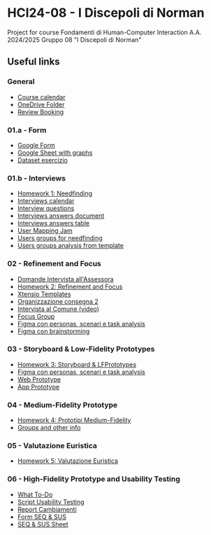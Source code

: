 # HCI24-08 - I Discepoli di Norman
Project for course Fondamenti di Human-Computer Interaction A.A. 2024/2025 Gruppo 08 "I Discepoli di Norman"

<h2>Useful links</h2>

<h3>General</h3>

* [Course calendar](https://docs.google.com/spreadsheets/d/1M_SUrRKm9PU0jqc5yymdn7SbBcqqhFENlhLJNk0iOeU/edit?usp=sharing)
* [OneDrive Folder](https://polimi365-my.sharepoint.com/shared?id=%2Fpersonal%2F10771954%5Fpolimi%5Fit%2FDocuments%2FHuman%2DComputer%20Interaction&listurl=%2Fpersonal%2F10771954%5Fpolimi%5Fit%2FDocuments)
* [Review Booking](https://docs.google.com/spreadsheets/d/1bUEev_bgPnlF7k2So-3WVfrXRvhsT6oa6bVnm_aCfDU/edit?gid=1231170709#gid=1231170709)

<h3>01.a - Form</h3>

* [Google Form](https://forms.gle/WVAMH16uJGw6F2Jj7)
* [Google Sheet with graphs](https://docs.google.com/spreadsheets/d/130QcHR4Oc3DtEAcvxQkfM98sfTjPhIKeRjfk3MHMUbE/edit?usp=sharing)
* [Dataset esercizio](https://docs.google.com/document/d/1jVIqQmBYIufGpliFe61FsjmdcHN5wi-p/edit?usp=sharing&ouid=109686903977756059308&rtpof=true&sd=true)

<h3>01.b - Interviews</h3>

* [Homework 1: Needfinding](https://docs.google.com/document/d/1L-OfIaDl7AQUmAnwSZj2Lh3Zmyfaduoh/edit?usp=sharing&ouid=101192016347473430286&rtpof=true&sd=true)
* [Interviews calendar](https://docs.google.com/spreadsheets/d/1uRdan2ZB-wEE2JUlIbiXemXsnmw2iOsiYlFtNuVcxWU/edit?gid=0#gid=0)
* [Interview questions](https://docs.google.com/document/d/1EGdVpHBL9-leMw78sWCqmyDzhsqaRYL1d93MWT_XPsI/edit?usp=sharing)
* [Interviews answers document](https://docs.google.com/document/d/14xaC1ZSRl0_zvAmj2-6FrEs9C-cDkynfBbA3XHe0Gvg/edit?usp=sharing)
* [Interviews answers table](https://docs.google.com/spreadsheets/d/1Ue5aNF-DA4_kQ2AHTtH5NNPFstoeDtyOOgbJyq0GAXM/edit?usp=sharing)
* [User Mapping Jam](https://www.figma.com/board/4u6Fge1BaQCsR3qxkpB2ME/Untitled?node-id=0-1&t=pUE8hrMNSDidOxyR-1)
* [Users groups for needfinding](https://docs.google.com/document/d/1Uf3O8jUfAHhm_t7L0dthuxd_JUW5lDpoPZfVXP74L3g/edit?usp=sharing)
* [Users groups analysis from template](https://docs.google.com/spreadsheets/d/1eWkC7ybfG9k-qC0n_p61JBYKLa3ZsWYU/edit?usp=sharing&ouid=109686903977756059308&rtpof=true&sd=true)
  
<h3>02 - Refinement and Focus</h3>

* [Domande Intervista all'Assessora](https://docs.google.com/document/d/1_b15x0SDMrwC3VGBVp8_2rWWFXcW0KhWew6Zq-JcRA4/edit?usp=sharing)
* [Homework 2: Refinement and Focus](https://docs.google.com/document/d/1yfjb8aiYY0oBR9UuriafQSIdraElrhlT/edit?usp=sharing&ouid=101192016347473430286&rtpof=true&sd=true)
* [Xtensio Templates](https://xtensio.com/templates/)
* [Organizzazione consegna 2](https://docs.google.com/document/d/15lyGKtNk7S3L6MDMJwC6XR_9sYVoIBP5g4uGdnUp9Q4/edit?usp=sharing)
* [Intervista al Comune (video)](https://drive.google.com/file/d/1ZvwckrhoEQwdwPSkBj1avbF7inmmBXmm/view?usp=sharing)
* [Focus Group](https://docs.google.com/document/d/1a_HD3ll-RnF0B8_6xBZ6EDT7N7jplCvrcHBb2r-xyCU/edit?tab=t.0#heading=h.mpppt3kfnvx)
* [Figma con personas, scenari e task analysis](https://www.figma.com/design/qKmcI3s3g8ke1sle3tozmU/Personas-e-scenari?node-id=0-1&t=DM8kZ3xflFBsn11R-1)
* [Figma con brainstorming](https://www.figma.com/board/fdDNjSkG5vJwfZuHgdZE3B/Brainstorming-Bisogni-Soluzioni-e-Nome?node-id=0-1&t=aDMFWfRXnQYS14IT-1)

<h3>03 - Storyboard & Low-Fidelity Prototypes </h3>

* [Homework 3: Storyboard & LFPrototypes](https://docs.google.com/document/d/1Ti7Me344w-s-syKwv9NNagVoDLAa9HpS/edit)
* [Figma con personas, scenari e task analysis](https://www.figma.com/design/qKmcI3s3g8ke1sle3tozmU/Personas-e-scenari?node-id=0-1&t=DM8kZ3xflFBsn11R-1)
* [Web Prototype](https://www.figma.com/design/OghGLXV4DjVX6F6Sr3nEMR/Prototipi-MF?node-id=0-1&node-type=canvas&t=3j31SPdpkzeqi6Ix-0)
* [App Prototype](https://www.figma.com/proto/OghGLXV4DjVX6F6Sr3nEMR?node-id=2-2&t=3zS1HiLcoD7Z6jDK-6)

<h3>04 - Medium-Fidelity Prototype </h3>

* [Homework 4: Prototipi Medium-Fidelity](https://docs.google.com/document/d/1FHB8MsNXWwVJ639Do0mnqQArOcTX3K7A/edit?usp=sharing&ouid=101192016347473430286&rtpof=true&sd=true)
* [Groups and other info](https://docs.google.com/spreadsheets/d/1bUEev_bgPnlF7k2So-3WVfrXRvhsT6oa6bVnm_aCfDU/edit?usp=sharing)

<h3>05 - Valutazione Euristica </h3>

* [Homework 5: Valutazione Euristica](https://docs.google.com/document/d/127WN2pmChF-4OzSXOsrF5EjgsBHMXGlS/edit)

<h3>06 - High-Fidelity Prototype and Usability Testing </h3>

* [What To-Do](https://docs.google.com/document/d/1dspHvUu327ZOfcPguMa76hPM_d_RGctlS_pfYVgrDpI/edit?tab=t.0)
* [Script Usability Testing](https://docs.google.com/document/d/1n4JlXYORjRju4Qv6WxlRPzAexD9BZC3aA5a6LBTU9Fc/edit?tab=t.0)
* [Report Cambiamenti](https://docs.google.com/document/d/1MEJIh0p9lQiIZ0_E2uFcs2pe6490ec7ZCMaXXd5RtbE/edit?tab=t.0)
* [Form SEQ & SUS](https://docs.google.com/forms/d/e/1FAIpQLSc0e_tC4dYQ6CaxyH5wRQLv4ZSQgX66MXnSfvn5k5RR8wcrYw/viewform?usp=dialog)
* [SEQ & SUS Sheet](https://docs.google.com/spreadsheets/d/1ApJEorNoBAdVI7-vksC82MuG7RfvaCPtm7JhYqDlFkY/edit?gid=1583949975#gid=1583949975)
